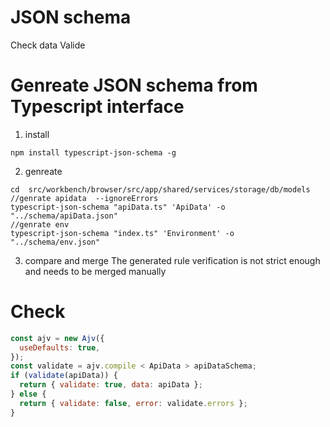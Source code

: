 # JSON schema

Check data Valide

# Genreate JSON schema from Typescript interface

1. install

```
npm install typescript-json-schema -g
```

2. genreate

```
cd  src/workbench/browser/src/app/shared/services/storage/db/models
//genrate apidata  --ignoreErrors
typescript-json-schema "apiData.ts" 'ApiData' -o "../schema/apiData.json" 
//genrate env
typescript-json-schema "index.ts" 'Environment' -o "../schema/env.json"
```

3. compare and merge
   The generated rule verification is not strict enough and needs to be merged manually

# Check

```javascript
const ajv = new Ajv({
  useDefaults: true,
});
const validate = ajv.compile < ApiData > apiDataSchema;
if (validate(apiData)) {
  return { validate: true, data: apiData };
} else {
  return { validate: false, error: validate.errors };
}
```
